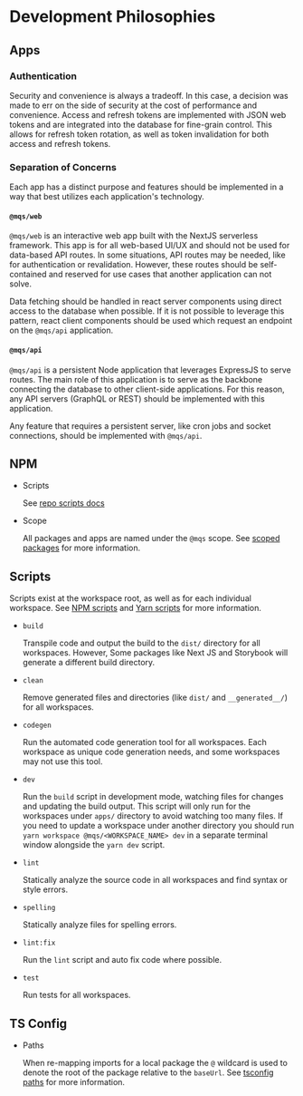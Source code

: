 # Development Philosophies

## Apps

### Authentication

Security and convenience is always a tradeoff. In this case, a decision was made to err on the side of security at the cost of performance and convenience. Access and refresh tokens are implemented with JSON web tokens and are integrated into the database for fine-grain control. This allows for refresh token rotation, as well as token invalidation for both access and refresh tokens.

### Separation of Concerns

Each app has a distinct purpose and features should be implemented in a way that best utilizes each application's technology. 

#### `@mqs/web`

`@mqs/web` is an interactive web app built with the NextJS serverless framework. This app is for all web-based UI/UX and should not be used for data-based API routes. In some situations, API routes may be needed, like for authentication or revalidation. However, these routes should be self-contained and reserved for use cases that another application can not solve.

Data fetching should be handled in react server components using direct access to the database when possible. If it is not possible to leverage this pattern, react client components should be used which request an endpoint on the `@mqs/api` application.

#### `@mqs/api`

`@mqs/api` is a persistent Node application that leverages ExpressJS to serve routes. The main role of this application is to serve as the backbone connecting the database to other client-side applications. For this reason, any API servers (GraphQL or REST) should be implemented with this application.

Any feature that requires a persistent server, like cron jobs and socket connections, should be implemented with `@mqs/api`.

## NPM
- Scripts

  See [repo scripts docs](#scripts)

- Scope
  
  All packages and apps are named under the `@mqs` scope. See [scoped packages](https://docs.npmjs.com/cli/v9/using-npm/scope) for more information. 

## Scripts
Scripts exist at the workspace root, as well as for each individual workspace. See [NPM scripts](https://docs.npmjs.com/cli/v9/using-npm/scripts) and [Yarn scripts](https://yarnpkg.com/configuration/manifest#scripts) for more information.

- `build`
  
  Transpile code and output the build to the `dist/` directory for all workspaces. However, Some packages like Next JS and Storybook will generate a different build directory.

- `clean`
  
  Remove generated files and directories (like `dist/` and `__generated__/`) for all workspaces.

- `codegen`

  Run the automated code generation tool for all workspaces. Each workspace as unique code generation needs, and some workspaces may not use this tool.

- `dev`

  Run the `build` script in development mode, watching files for changes and updating the build output. This script will only run for the workspaces under `apps/` directory to avoid watching too many files. If you need to update a workspace under another directory you should run `yarn workspace @mqs/<WORKSPACE_NAME> dev` in a separate terminal window alongside the `yarn dev` script.

- `lint`

  Statically analyze the source code in all workspaces and find syntax or style errors. 

- `spelling`

  Statically analyze files for spelling errors.

- `lint:fix`

  Run the `lint` script and auto fix code where possible.

- `test`

  Run tests for all workspaces.

## TS Config
- Paths
  
  When re-mapping imports for a local package the `@` wildcard is used to denote the root of the package relative to the `baseUrl`. See [tsconfig paths](https://www.typescriptlang.org/tsconfig#paths) for more information. 
